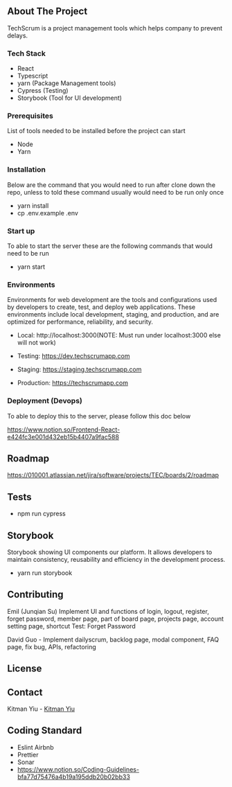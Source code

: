 <!-- ABOUT THE PROJECT -->

## About The Project

TechScrum is a project management tools which helps company to prevent delays.

### Tech Stack

- React
- Typescript
- yarn (Package Management tools)
- Cypress (Testing)
- Storybook (Tool for UI development)

### Prerequisites

List of tools needed to be installed before the project can start

- Node
- Yarn

### Installation

Below are the command that you would need to run after clone down the repo, unless to told these command usually would need to be run only once

- yarn install
- cp .env.example .env

### Start up

To able to start the server these are the following commands that would need to be run

- yarn start

### Environments

Environments for web development are the tools and configurations used by developers to create, test, and deploy web applications. These environments include local development, staging, and production, and are optimized for performance, reliability, and security.

- Local: http://localhost:3000(NOTE: Must run under localhost:3000 else will not work)

- Testing: https://dev.techscrumapp.com

- Staging: https://staging.techscrumapp.com

- Production: https://techscrumapp.com

### Deployment (Devops)

To able to deploy this to the server, please follow this doc below

https://www.notion.so/Frontend-React-e424fc3e001d432eb15b4407a9fac588

## Roadmap

https://010001.atlassian.net/jira/software/projects/TEC/boards/2/roadmap

## Tests

- npm run cypress

## Storybook

Storybook showing UI components our platform. It allows developers to maintain consistency, reusability and efficiency in the development process.

- yarn run storybook

## Contributing

Emil (Junqian Su)
Implement UI and functions of login, logout, register, forget password, member page, part of board page, projects page, account setting page, shortcut
Test: Forget Password

David Guo - Implement dailyscrum, backlog page, modal component, FAQ page, fix bug, APIs, refactoring

## License

## Contact

Kitman Yiu - [Kitman Yiu](www.kitmanyiu.com)

## Coding Standard

- Eslint Airbnb
- Prettier
- Sonar
- https://www.notion.so/Coding-Guidelines-bfa77d75476a4b19a195ddb20b02bb33
